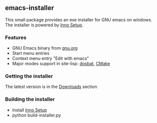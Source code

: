 emacs-installer
---------------

This small package provides an exe installer for GNU emacs on windows. The installer is powered by [Inno Setup](http://www.jrsoftware.org/isinfo.php).

### Features
* GNU Emacs binary from [gnu.org](http://ftp.gnu.org/pub/gnu/emacs/windows/)
* Start menu entries
* Context menu entry "Edit with emacs"
* Major modes support in site-lisp: [dosbat](http://sourceforge.net/projects/dosbat/), [CMake](http://www.cmake.org/CMakeDocs/cmake-mode.el)

### Getting the installer
The latest version is in the [Downloads](https://github.com/salborini/emacs-installer/downloads) section

### Building the installer
* Install [Inno Setup](http://www.jrsoftware.org/isinfo.php)
* python build-installer.py
